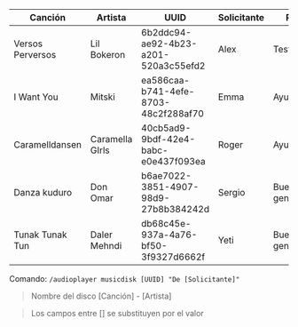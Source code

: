 | Canción            | Artista         | UUID                                 | Solicitante | Razón       |
| ------------------ | --------------- | ------------------------------------ | ----------- | ----------- |
| Versos Perversos   | Lil Bokeron     | 6b2ddc94-ae92-4b23-a201-520a3c55efd2 | Alex        | Testing     |
| I Want You         | Mitski          | ea586caa-b741-4efe-8703-48c2f288af70 | Emma        | Ayuntamient |
| Caramelldansen     | Caramella GIrls | 40cb5ad9-9bdf-42e4-babc-e0e437f093ea | Roger       | Ayuntamient |
| Danza kuduro       | Don Omar        | b6ae7022-3851-4907-98d9-27b8b384242d | Sergio      | Buena gente |
| Tunak Tunak Tun    | Daler Mehndi    | db68c45e-937a-4a76-bf50-3f9327d6662f | Yeti        | Buena gente |

Comando:
`/audioplayer musicdisk [UUID] "De [Solicitante]"`

> Nombre del disco [Canción] - [Artista] 

> Los campos entre [] se substituyen por el valor
